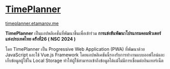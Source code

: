 # [TimePlanner](https://timeplanner.etamarov.me)
[timeplanner.etamarov.me](้https://timeplanner.etamarov.me)

**TimePlanner** เป็นแอปพลิเคชั่นที่พัฒนาขึ้นเพื่อเข้าร่วม **การแข่งขันพัฒนาโปรแกรมคอมพิวเตอร์แห่งประเทศไทย คร้ังที่26 ( NSC 2024 )**

โดย TimePlanner เป็น Progressive Web Application (PWA) ที่พัฒนาด้วย JavaScript และใช้ Vue.js Framework โดยแอปพลิเคชันนี้รองรับการทำงานแบบออฟไลน์และเก็บข้อมูลผู้ใช้ใน Local Storage ทำให้ผู้ใช้สามารถเข้าถึงข้อมูลได้แม้ไม่มีการเชื่อมต่ออินเทอร์เน็ต
